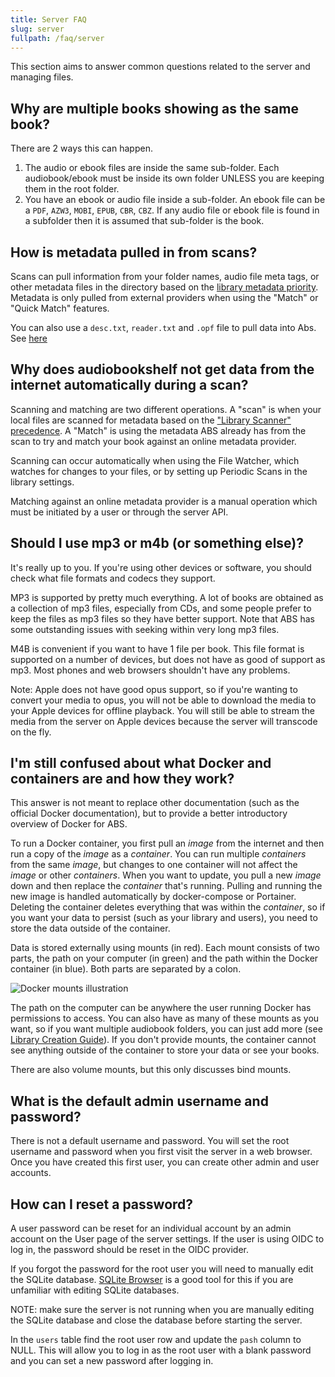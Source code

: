 ```yaml
---
title: Server FAQ
slug: server
fullpath: /faq/server
---
```


This section aims to answer common questions related to the server and managing files.

## Why are multiple books showing as the same book?

There are 2 ways this can happen.

1. The audio or ebook files are inside the same sub-folder. Each audiobook/ebook must be inside its own folder UNLESS you are keeping them in the root folder.
2. You have an ebook or audio file inside a sub-folder. An ebook file can be a `PDF`, `AZW3`, `MOBI`, `EPUB`, `CBR`, `CBZ`. If any audio file or ebook file is found in a subfolder then it is assumed that sub-folder is the book.

## How is metadata pulled in from scans?

Scans can pull information from your folder names, audio file meta tags, or other metadata files in the directory based on the [library metadata priority](/guides/book-scanner).
Metadata is only pulled from external providers when using the "Match" or "Quick Match" features.

You can also use a `desc.txt`, `reader.txt` and `.opf` file to pull data into Abs. See [here](/docs#book-additional-metadata)

## Why does audiobookshelf not get data from the internet automatically during a scan?

Scanning and matching are two different operations. A "scan" is when your local files are scanned for metadata based on the ["Library Scanner" precedence](/guides/book-scanner). A "Match" is using the metadata ABS already has from the scan to try and match your book against an online metadata provider.

Scanning can occur automatically when using the File Watcher, which watches for changes to your files, or by setting up Periodic Scans in the library settings.

Matching against an online metadata provider is a manual operation which must be initiated by a user or through the server API.

## Should I use mp3 or m4b (or something else)?

It's really up to you.
If you're using other devices or software, you should check what file formats and codecs they support.

MP3 is supported by pretty much everything.
A lot of books are obtained as a collection of mp3 files, especially from CDs, and some people prefer to keep the files as mp3 files so they have better support.
Note that ABS has some outstanding issues with seeking within very long mp3 files.

M4B is convenient if you want to have 1 file per book.
This file format is supported on a number of devices, but does not have as good of support as mp3.
Most phones and web browsers shouldn't have any problems.

Note: Apple does not have good opus support, so if you're wanting to convert your media to opus, you will not be able to download the media to your Apple devices for offline playback.
You will still be able to stream the media from the server on Apple devices because the server will transcode on the fly.

## I'm still confused about what Docker and containers are and how they work?

This answer is not meant to replace other documentation (such as the official Docker documentation), but to provide a better introductory overview of Docker for ABS.

To run a Docker container, you first pull an _image_ from the internet and then run a copy of the _image_ as a _container_.
You can run multiple _containers_ from the same _image_, but changes to one container will not affect the _image_ or other _containers_.
When you want to update, you pull a new _image_ down and then replace the _container_ that's running. Pulling and running the new image is handled automatically by docker-compose or Portainer.
Deleting the container deletes everything that was within the _container_, so if you want your data to persist (such as your library and users), you need to store the data outside of the container.

Data is stored externally using mounts (in red).
Each mount consists of two parts, the path on your computer (in green) and the path within the Docker container (in blue).
Both parts are separated by a colon.

![Docker mounts illustration](/guides/docker_mounts/docker_mounts.png)

The path on the computer can be anywhere the user running Docker has permissions to access.
You can also have as many of these mounts as you want, so if you want multiple audiobook folders, you can just add more (see [Library Creation Guide](https://www.audiobookshelf.org/guides/library_creation)).
If you don't provide mounts, the container cannot see anything outside of the container to store your data or see your books.

There are also volume mounts, but this only discusses bind mounts.

## What is the default admin username and password?

There is not a default username and password.
You will set the root username and password when you first visit the server in a web browser.
Once you have created this first user, you can create other admin and user accounts.

## How can I reset a password?

A user password can be reset for an individual account by an admin account on the User page of the server settings.
If the user is using OIDC to log in, the password should be reset in the OIDC provider.

If you forgot the password for the root user you will need to manually edit the SQLite database.
[SQLite Browser](https://sqlitebrowser.org/) is a good tool for this if you are unfamiliar with editing SQLite databases.

NOTE: make sure the server is not running when you are manually editing the SQLite database and close the database before starting the server.

In the `users` table find the root user row and update the `pash` column to NULL.
This will allow you to log in as the root user with a blank password and you can set a new password after logging in.
